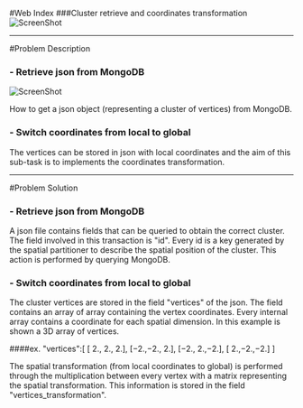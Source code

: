 #Web Index
###Cluster retrieve and coordinates transformation
![ScreenShot](https://raw.github.com/cvdlab-bio/webindex/maglia_dev_branch/slide%20Francesco%20Maglia/general.png)
- - -

#Problem Description

### - Retrieve json from MongoDB
![ScreenShot](https://raw.github.com/cvdlab-bio/webindex/maglia_dev_branch/slide%20Francesco%20Maglia/img1.png)

How to get a json object (representing a cluster of vertices) from MongoDB.

### - Switch coordinates from local to global

The vertices can be stored in json with local coordinates and the aim of this sub-task is to implements the coordinates transformation.
- - -

#Problem Solution

### - Retrieve json from MongoDB

A json file contains fields that can be queried to obtain the correct cluster. The field involved in this transaction is "id". Every id is a key generated by the spatial partitioner to describe the spatial position of the cluster. This action is performed by querying MongoDB.

### - Switch coordinates from local to global

The cluster vertices are stored in the field "vertices" of the json. The field contains an array of array containing the vertex coordinates. Every internal array contains a coordinate for each spatial dimension. In this example is shown a 3D array of vertices.

####ex. "vertices":[
 				[ 2., 2., 2.],
     				[−2.,−2., 2.],
     				[−2., 2.,−2.],
     				[ 2.,−2.,−2.]
		]

The spatial transformation (from local coordinates to global) is performed through the multiplication between every vertex with a matrix representing the spatial transformation. This information is stored in the field "vertices_transformation".

